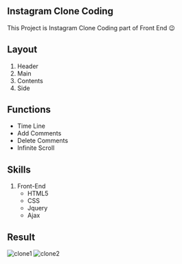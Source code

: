 ## Instagram Clone Coding

This Project is Instagram Clone Coding part of Front End 😉

## Layout

1. Header
2. Main
3. Contents
4. Side

## Functions

- Time Line
- Add Comments
- Delete Comments
- Infinite Scroll

## Skills


1. Front-End
   - HTML5
   - CSS
   - Jquery
   - Ajax

## Result
![clone1](https://user-images.githubusercontent.com/21999226/115595687-33479480-a312-11eb-8c43-4e6ac1e74bea.PNG)
![clone2](https://user-images.githubusercontent.com/21999226/115595694-3478c180-a312-11eb-9b71-c67dd7416b53.PNG)
